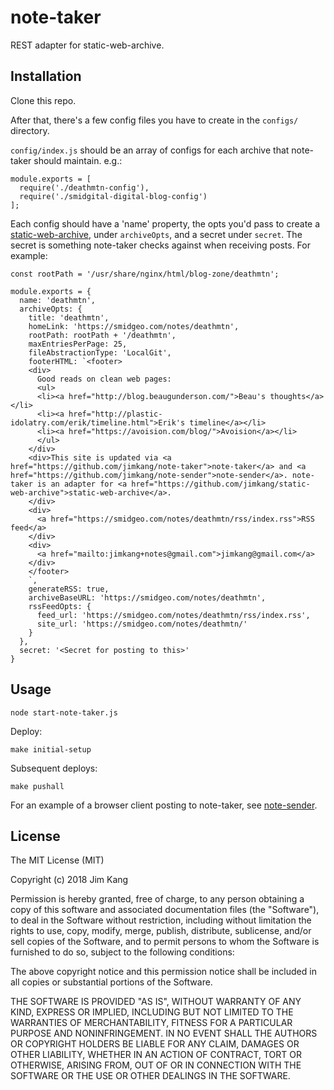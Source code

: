 note-taker
==================

REST adapter for static-web-archive.

Installation
------------

Clone this repo.

After that, there's a few config files you have to create in the `configs/` directory.

`config/index.js` should be an array of configs for each archive that note-taker should maintain. e.g.:

    module.exports = [
      require('./deathmtn-config'),
      require('./smidgital-digital-blog-config')
    ];

Each config should have a 'name' property, the opts you'd pass to create a [static-web-archive](https://github.com/jimkang/static-web-archive'), under `archiveOpts`, and a secret under `secret`. The secret is something note-taker checks against when receiving posts. For example:

    const rootPath = '/usr/share/nginx/html/blog-zone/deathmtn';

    module.exports = {
      name: 'deathmtn',
      archiveOpts: {
        title: 'deathmtn',
        homeLink: 'https://smidgeo.com/notes/deathmtn',
        rootPath: rootPath + '/deathmtn',
        maxEntriesPerPage: 25,
        fileAbstractionType: 'LocalGit',
        footerHTML: `<footer>
        <div>
          Good reads on clean web pages:
          <ul>
          <li><a href="http://blog.beaugunderson.com/">Beau's thoughts</a></li>
          <li><a href="http://plastic-idolatry.com/erik/timeline.html">Erik's timeline</a></li>
          <li><a href="https://avoision.com/blog/">Avoision</a></li>
          </ul>
        </div>
        <div>This site is updated via <a href="https://github.com/jimkang/note-taker">note-taker</a> and <a href="https://github.com/jimkang/note-sender">note-sender</a>. note-taker is an adapter for <a href="https://github.com/jimkang/static-web-archive">static-web-archive</a>.
        </div>
        <div>
          <a href="https://smidgeo.com/notes/deathmtn/rss/index.rss">RSS feed</a>
        </div>
        <div>
          <a href="mailto:jimkang+notes@gmail.com">jimkang@gmail.com</a>
        </div>
        </footer>
        `,
        generateRSS: true,
        archiveBaseURL: 'https://smidgeo.com/notes/deathmtn',
        rssFeedOpts: {
          feed_url: 'https://smidgeo.com/notes/deathmtn/rss/index.rss',
          site_url: 'https://smidgeo.com/notes/deathmtn/'
        }
      },
      secret: '<Secret for posting to this>'
    }


Usage
-----

    node start-note-taker.js

Deploy:

    make initial-setup

Subsequent deploys:

    make pushall

For an example of a browser client posting to note-taker, see [note-sender](https://github.com/jimkang/note-sender).

License
-------

The MIT License (MIT)

Copyright (c) 2018 Jim Kang

Permission is hereby granted, free of charge, to any person obtaining a copy
of this software and associated documentation files (the "Software"), to deal
in the Software without restriction, including without limitation the rights
to use, copy, modify, merge, publish, distribute, sublicense, and/or sell
copies of the Software, and to permit persons to whom the Software is
furnished to do so, subject to the following conditions:

The above copyright notice and this permission notice shall be included in
all copies or substantial portions of the Software.

THE SOFTWARE IS PROVIDED "AS IS", WITHOUT WARRANTY OF ANY KIND, EXPRESS OR
IMPLIED, INCLUDING BUT NOT LIMITED TO THE WARRANTIES OF MERCHANTABILITY,
FITNESS FOR A PARTICULAR PURPOSE AND NONINFRINGEMENT. IN NO EVENT SHALL THE
AUTHORS OR COPYRIGHT HOLDERS BE LIABLE FOR ANY CLAIM, DAMAGES OR OTHER
LIABILITY, WHETHER IN AN ACTION OF CONTRACT, TORT OR OTHERWISE, ARISING FROM,
OUT OF OR IN CONNECTION WITH THE SOFTWARE OR THE USE OR OTHER DEALINGS IN
THE SOFTWARE.
